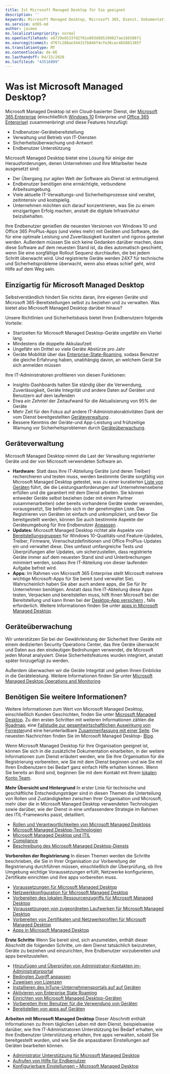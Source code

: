 ```yaml
---
title: Ist Microsoft Managed Desktop für Sie geeignet
description: ''
keywords: Microsoft Managed Desktop, Microsoft 365, Dienst, Dokumentation
ms.service: m365-md
author: jaimeo
ms.localizationpriority: normal
ms.openlocfilehash: e8729e8533fd2f01e893d805199027ae166586f1
ms.sourcegitcommit: d767c288ae34431fb046f4cfe36cec485881385f
ms.translationtype: MT
ms.contentlocale: de-DE
ms.lasthandoff: 04/15/2020
ms.locfileid: "43516809"
---
```

# <a name="what-is-microsoft-managed-desktop"></a>Was ist Microsoft Managed Desktop?


Microsoft Managed Desktop ist ein Cloud-basierter Dienst, der [Microsoft 365 Enterprise](https://docs.microsoft.com/microsoft-365/enterprise/microsoft-365-overview) (einschließlich [Windows 10](https://docs.microsoft.com/windows/windows-10/) Enterprise und [Office 365 Enterprise](https://www.microsoft.com/microsoft-365/business/compare-more-office-365-for-business-plans)) zusammenbringt und diese Features hinzufügt:

- Endbenutzer-Gerätebereitstellung
- Verwaltung und Betrieb von IT-Diensten
- Sicherheitsüberwachung und-Antwort
- Endbenutzer Unterstützung

Microsoft Managed Desktop bietet eine Lösung für einige der Herausforderungen, denen Unternehmen und Ihre Mitarbeiter heute ausgesetzt sind:
- Der Übergang zur agilen Welt der Software als Dienst ist entmutigend.
- Endbenutzer benötigen eine ermächtigte, verbundene Arbeitsumgebung.
- Viele aktuelle IT-Verwaltungs-und Sicherheitsprozesse sind veraltet, zeitintensiv und kostspielig.
- Unternehmen möchten sich darauf konzentrieren, was Sie zu einem einzigartigen Erfolg machen, anstatt die digitale Infrastruktur beizubehalten.

Ihre Endbenutzer genießen die neuesten Versionen von Windows 10 und Office 365 ProPlus-Apps (und vieles mehr) mit Geräten und Software, die für eine optimale Leistung und Zuverlässigkeit kuratiert und rigoros getestet werden. Außerdem müssen Sie sich keine Gedanken darüber machen, dass diese Software auf dem neuesten Stand ist, da dies automatisch geschieht, wenn Sie eine sorgfältige Rollout Sequenz durchlaufen, die bei jedem Schritt überwacht wird. Und registrierte Geräte werden 24X7 für technische und Sicherheitsprobleme überwacht, wenn also etwas schief geht, wird Hilfe auf dem Weg sein.


## <a name="unique-to-microsoft-managed-desktop"></a>Einzigartig für Microsoft Managed Desktop

Selbstverständlich hindert Sie nichts daran, ihre eigenen Geräte und Microsoft 365-Bereitstellungen selbst zu beziehen und zu verwalten. Was bietet also Microsoft Managed Desktop darüber hinaus?

Unsere Richtlinien und Sicherheitsbasis bietet Ihren Endbenutzern folgende Vorteile:

- Startzeiten für Microsoft Managed Desktop-Geräte ungefähr ein Viertel lang.
- Mindestens die doppelte Akkulaufzeit
- Ungefähr ein Drittel so viele Geräte Abstürze pro Jahr
- Geräte Mobilität über das [Enterprise-State-Roaming](https://docs.microsoft.com/azure/active-directory/devices/enterprise-state-roaming-overview), sodass Benutzer die gleiche Erfahrung haben, unabhängig davon, an welchem Gerät Sie sich anmelden müssen

Ihre IT-Administratoren profitieren von diesen Funktionen:

- Insights-Dashboards halten Sie ständig über die Verwendung, Zuverlässigkeit, Geräte Integrität und andere Daten auf Geräten und Benutzern auf dem laufenden
- Etwa *ein Zehntel* der Zeitaufwand für die Aktualisierung von 95% der Geräte
- Mehr Zeit für den Fokus auf andere IT-Administratoraktivitäten Dank der vom Dienst bereitgestellten [Geräteverwaltung](#device-management) .
- Bessere Kenntnis der Geräte-und App-Leistung und frühzeitige Warnung vor Sicherheitsproblemen durch [Geräteüberwachung](#device-monitoring).

## <a name="device-management"></a>Geräteverwaltung
Microsoft Managed Desktop nimmt die Last der Verwaltung registrierter Geräte und der von Microsoft verwendeten Software an.

- **Hardware:** Statt dass Ihre IT-Abteilung Geräte (und deren Treiber) recherchieren und testen muss, werden bestimmte Geräte sorgfältig von Microsoft Managed Desktop getestet, was zu einer kuratierten [Liste von Geräten](../service-description/device-list.md) führt, die die Leistungsanforderungen auf Unternehmensebene erfüllen und die garantiert mit dem Dienst arbeiten. Sie können entweder Geräte selbst beziehen (oder mit einem Partner zusammenarbeiten) oder bereits vorhandene Geräte wieder verwenden, vorausgesetzt, Sie befinden sich in der genehmigten Liste. Das Registrieren von Geräten ist einfach und unkompliziert, und bevor Sie bereitgestellt werden, können Sie auch bestimmte Aspekte der Geräteumgebung für Ihre Endbenutzer [Anpassen](../working-with-managed-desktop/config-setting-overview.md) .
- **Updates:** Microsoft Managed Desktop richtet alle Aspekte von [Bereitstellungsgruppen](../service-description/updates.md) für Windows 10-Qualitäts-und Feature-Updates, Treiber, Firmware, Virenschutzdefinitionen und Office ProPlus-Updates ein und verwaltet diese. Dies umfasst umfangreiche Tests und Überprüfungen aller Updates, um sicherzustellen, dass registrierte Geräte immer auf dem neuesten Stand sind und Unterbrechungen minimiert werden, sodass Ihre IT-Abteilung von dieser laufenden Aufgabe befreit wird.
- **Apps:** Im Rahmen von Microsoft 365 Enterprise stellt Microsoft mehrere wichtige Microsoft-Apps für Sie bereit (und verwaltet Sie). Wahrscheinlich haben Sie aber auch andere apps, die Sie für Ihr Unternehmen benötigen. Anstatt dass Ihre IT-Abteilung diese Apps testen, Verpacken und bereitstellen muss, hilft Ihnen Microsoft bei der Bereitstellung und kann Ihnen bei der [Desktop-App versichern](https://docs.microsoft.com/fasttrack/win-10-desktop-app-assure) , falls erforderlich. Weitere Informationen finden Sie unter [apps in Microsoft Managed Desktop](../get-ready/apps.md).


## <a name="device-monitoring"></a>Geräteüberwachung

Wir unterstützen Sie bei der Gewährleistung der Sicherheit Ihrer Geräte mit einem dedizierten Security Operations Center, das Ihre Geräte überwacht und Daten aus den eindeutigen Bedrohungen verwendet, die Microsoft jeden Monat analysiert. Diese Sicherheitsfeatures wurden integriert, anstatt später hinzugefügt zu werden.

Außerdem überwachen wir die Geräte Integrität und geben Ihnen Einblicke in die Geräteleistung. Weitere Informationen finden Sie unter [Microsoft Managed Desktop Operations and Monitoring](../service-description/operations-and-monitoring.md)


## <a name="need-more-details"></a>Benötigen Sie weitere Informationen?
Weitere Informationen zum Wert von Microsoft Managed Desktop, einschließlich Kunden Geschichten, finden Sie unter [Microsoft Managed Desktop](https://aka.ms/mmd). Zu den ersten Schritten mit weiteren Informationen zählen die [Roadmap](https://aka.ms/AA6jiam), eine [Fallstudie zur gesamtwirtschaftlichen Auswirkung von Forrester](https://github.com/MicrosoftDocs/microsoft-365-docs/raw/public/microsoft-365/managed-desktop/intro/downloads/forrester-tei-study.pdf)und eine herunterladbare [Zusammenfassung mit einer Seite](https://aka.ms/AA6ob3h). Die neuesten Nachrichten finden Sie im Microsoft Managed Desktop- [Blog](https://aka.ms/AA6l2dd).

Wenn Microsoft Managed Desktop für Ihre Organisation geeignet ist, können Sie sich in die zusätzliche Dokumentation einarbeiten, in der weitere Informationen zum Dienst erläutert werden, wie Sie Ihre Organisation für die Registrierung vorbereiten, wie Sie mit dem Dienst beginnen und wie Sie mit Ihren Endbenutzern bei Bedarf ganz einfach Hilfe erhalten können. Wenn Sie bereits an Bord sind, beginnen Sie mit dem Kontakt mit Ihrem [lokalen Konto Team](https://pages.email.office.com/contactmmd/).

**Mehr Übersicht und Hintergrund** In erster Linie für technische und geschäftliche Entscheidungsträger sind in diesen Themen die Unterteilung von Rollen und Zuständigkeiten zwischen Ihrer Organisation und Microsoft, mehr über die in Microsoft Managed Desktop verwendeten Technologien sowie darüber, wie der Dienst in eine umfassendere Strategie im Rahmen des ITIL-Frameworks passt, detailliert.

- [Rollen und Verantwortlichkeiten von Microsoft Managed Desktops](roles-and-responsibilities.md)
- [Microsoft Managed Desktop-Technologien](technologies.md)
- [Microsoft Managed Desktop und ITIL](../MMD-and-ITSM.md)
- [Compliance](compliance.md)
- [Beschreibung des Microsoft Managed Desktop-Diensts](https://docs.microsoft.com/microsoft-365/managed-desktop/service-description/)

**Vorbereiten der Registrierung** In diesen Themen werden die Schritte beschrieben, die Sie in Ihrer Organisation zur Vorbereitung der Registrierung durchführen müssen, einschließlich der Überprüfung, ob Ihre Umgebung wichtige Voraussetzungen erfüllt, Netzwerke konfigurieren, Zertifikate einrichten und ihre apps vorbereiten muss.

- [Voraussetzungen für Microsoft Managed Desktop](../get-ready/prerequisites.md)
- [Netzwerkkonfiguration für Microsoft Managed Desktop](../get-ready/network.md)
- [Vorbereiten des lokalen Ressourcenzugriffs für Microsoft Managed Desktop](../get-ready/authentication.md)
- [Voraussetzungen von zugeordneten Laufwerken für Microsoft Managed Desktop](../get-ready/mapped-drives.md)
- [Vorbereiten von Zertifikaten und Netzwerkprofilen für Microsoft Managed Desktop](../get-ready/certs-wifi-lan.md)
- [Apps in Microsoft Managed Desktop](../get-ready/apps.md)

**Erste Schritte** Wenn Sie bereit sind, sich anzumelden, enthält dieser Abschnitt die folgenden Schritte, um dem Dienst tatsächlich beizutreten, Geräte zu beziehen und einzurichten, Ihre Endbenutzer vorzubereiten und apps bereitzustellen.

- [Hinzufügen und Überprüfen von Administrator-Kontakten im-Administratorportal](../get-started/add-admin-contacts.md)
- [Bedingten Zugriff anpassen](../get-started/conditional-access.md)
- [Zuweisen von Lizenzen](../get-started/assign-licenses.md)
- [Installieren des InTune-Unternehmensportals auf auf Geräten](../get-started/company-portal.md)
- [Aktivieren von Enterprise State Roaming](../get-started/enterprise-state-roaming.md)
- [Einrichten von Microsoft Managed Desktop-Geräten](../get-started/set-up-devices.md)
- [Vorbereiten Ihrer Benutzer für die Verwendung von Geräten](../get-started/get-started-devices.md)
- [Bereitstellen von apps auf Geräten](../get-started/deploy-apps.md)

**Arbeiten mit Microsoft Managed Desktop** Dieser Abschnitt enthält Informationen zu Ihrem täglichen Leben mit dem Dienst, beispielsweise darüber, wie Ihre IT-Administratoren Unterstützung bei Bedarf erhalten, wie Ihre Endbenutzer Unterstützung erhalten, Ihre apps verwalten, sobald Sie bereitgestellt wurden, und wie Sie die anpassbaren Einstellungen auf Geräten bearbeiten können.

- [Administrator Unterstützung für Microsoft Managed Desktop](../working-with-managed-desktop/admin-support.md)
- [Aufrufen von Hilfe für Endbenutzer](../working-with-managed-desktop/end-user-support.md)
- [Konfigurierbare Einstellungen – Microsoft Managed Desktop](../working-with-managed-desktop/config-setting-overview.md)





<!--When you enroll in Microsoft Managed Desktop, Microsoft provides you with devices that are configured to join your Azure Active Directory tenant. Windows 10, Office 365, and some apps and features associated with [Microsoft 365 Enterprise E5](https://www.microsoft.com/microsoft-365/compare-all-microsoft-365-plans) are installed (by Microsoft) on your devices. When your employees who are using these devices need help, they contact Microsoft Managed Desktop support (provided by Microsoft) through a custom chat app.--> 

<!--With Microsoft Managed Desktop, you get **software as a service** (Microsoft 365 E5), **Device as a service** (Microsoft Surface devices ready to use), and **IT support as a service** (Help desk and more).--> 
 

